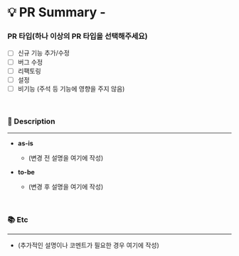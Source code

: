 # 💡 PR Summary - <!--{ 작업 내용 }-->

<!-- 어떤 작업에 대한 PR 인지 위 주석을 대신하여 적어주세요 -->

### PR 타입(하나 이상의 PR 타입을 선택해주세요)

-[ ] 신규 기능 추가/수정
- [ ] 버그 수정
- [ ] 리팩토링
- [ ] 설정
- [ ] 비기능 (주석 등 기능에 영향을 주지 않음)

</br>

### 📝 Description

---

<!-- 어떤 작업을 했는지 간단하게 적어주세요 -->
- **as-is**
    - (변경 전 설명을 여기에 작성)

- **to-be**
    - (변경 후 설명을 여기에 작성)

</br>

### 📚 Etc

---

<!-- 작업 중 특이사항이 생기면 적어주세요 -->
- (추가적인 설명이나 코멘트가 필요한 경우 여기에 작성)

</br>
</br>
